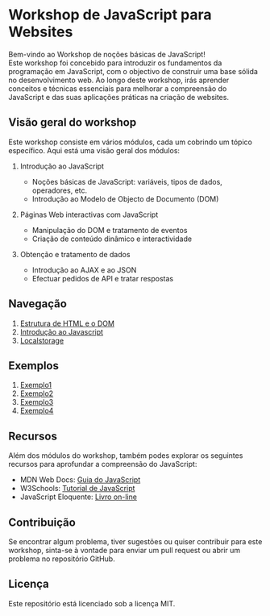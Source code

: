# Workshop de JavaScript para Websites

Bem-vindo ao Workshop de noções básicas de JavaScript!  
Este workshop foi concebido para introduzir os fundamentos da programação em JavaScript, com o objectivo de construir uma base sólida no desenvolvimento web. Ao longo deste workshop, irás aprender conceitos e técnicas essenciais para melhorar a compreensão do JavaScript e das suas aplicações práticas na criação de websites.

## Visão geral do workshop

Este workshop consiste em vários módulos, cada um cobrindo um tópico específico. Aqui está uma visão geral dos módulos:

1. Introdução ao JavaScript
   - Noções básicas de JavaScript: variáveis, tipos de dados, operadores, etc.
   - Introdução ao Modelo de Objecto de Documento (DOM)

2. Páginas Web interactivas com JavaScript
   - Manipulação do DOM e tratamento de eventos
   - Criação de conteúdo dinâmico e interactividade

3. Obtenção e tratamento de dados
   - Introdução ao AJAX e ao JSON
   - Efectuar pedidos de API e tratar respostas  

## Navegação

1. [Estrutura de HTML e o DOM](Html_1.md)
2. [Introdução ao Javascript](Javascript_1.md)
3. [Localstorage](Localstorage_1.md)

## Exemplos

1. [Exemplo1](Exemplo1/index.html)
2. [Exemplo2](Exemplo2/index.html)
3. [Exemplo3](Exemplo3/index.html)
4. [Exemplo4](Exemplo4/index.html)

## Recursos

Além dos módulos do workshop, também podes explorar os seguintes recursos para aprofundar a compreensão do JavaScript:

- MDN Web Docs: [Guia do JavaScript](https://developer.mozilla.org/en-US/docs/Web/JavaScript/Guide)
- W3Schools: [Tutorial de JavaScript](https://www.w3schools.com/js/)
- JavaScript Eloquente: [Livro on-line](https://eloquentjavascript.net/)

## Contribuição

Se encontrar algum problema, tiver sugestões ou quiser contribuir para este workshop, sinta-se à vontade para enviar um pull request ou abrir um problema no repositório GitHub.

## Licença

Este repositório está licenciado sob a licença MIT.

